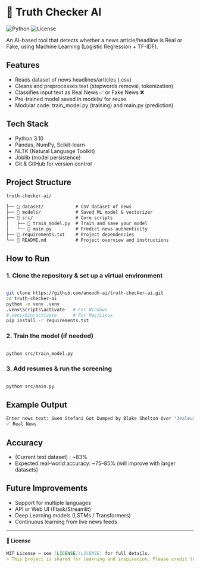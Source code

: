 # 📰 Truth Checker AI

![Python](https://img.shields.io/badge/Python-3.10-blue.svg)
![License](https://img.shields.io/badge/License-MIT-green.svg)

An AI-based tool that detects whether a news 
article/headline is Real or Fake, using 
Machine Learning (Logistic Regression + TF-IDF).

## Features
- Reads dataset of news headlines/articles (.csv)
- Cleans and preprocesses text (stopwords removal, tokenization)
- Classifies input text as Real News ✅ or Fake News ❌
- Pre-trained model saved in models/ for reuse
- Modular code: train_model.py (training) and main.py (prediction)

## Tech Stack
- Python 3.10
- Pandas, NumPy, Scikit-learn
- NLTK (Natural Language Toolkit)
- Joblib (model persistence)
- Git & GitHub for version control

## Project Structure
```markdown
truth-checker-ai/

├── 📂 dataset/            # CSV dataset of news
├── 📂 models/             # Saved ML model & vectorizer
├── 📂 src/                # Core scripts
│   ├── 🧠 train_model.py  # Train and save your model
│   └── 🎯 main.py         # Predict news authenticity
├── 📄 requirements.txt    # Project dependencies
└── 📘 README.md           # Project overview and instructions
```

## How to Run

### 1. Clone the repository & set up a virtual environment

```bash

git clone https://github.com/anoodh-ai/truth-checker-ai.git
cd truth-checker-ai
python -m venv .venv
.venv\Scripts\activate   # For Windows
#.venv/bin/activate      # For Mac/Linux
pip install -r requirements.txt
```
### 2. Train the model (if needed)
```bash

python src/train_model.py
```
### 3. Add resumes & run the screening
```bash

python src/main.py
```
## Example Output
```bash
Enter news text: Gwen Stefani Got Dumped by Blake Shelton Over "Jealousy and Drama"
✅ Real News
```
## Accuracy

- (Current test dataset) : ~83%
- Expected real-world accuracy: ~75–85% (will improve with larger datasets)

## Future Improvements

- Support for multiple languages
- API or Web UI (Flask/Streamlit)
- Deep Learning models (LSTMs / Transformers)
- Continuous learning from live news feeds

---
 #### 📄 License
```markdown
MIT License — see [LICENSE](LICENSE) for full details.
> This project is shared for learning and inspiration. Please credit the author (Anoodh A) if reused or modified.
```
